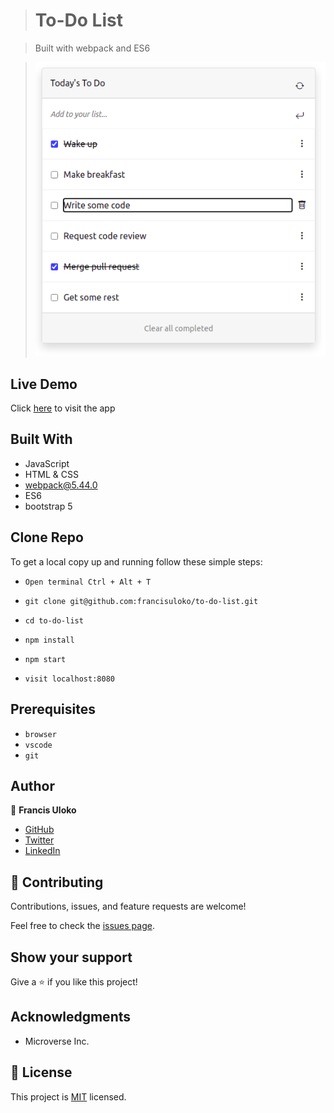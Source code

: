 > # To-Do List

> Built with webpack and ES6

> ![](./src/assets/todo-list.png)

## Live Demo
Click [here](https://francisuloko.github.io/to-do-list/dist/) to visit the app

## Built With

- JavaScript
- HTML & CSS
- webpack@5.44.0
- ES6
- bootstrap 5

## Clone Repo

To get a local copy up and running follow these simple steps:

   - `Open terminal Ctrl + Alt + T`

   - `git clone git@github.com:francisuloko/to-do-list.git`

   - `cd to-do-list`

   - `npm install`

   - `npm start`

   - `visit localhost:8080`
   

## Prerequisites

- `browser`
- `vscode`
- `git`


## Author

👤 **Francis Uloko**

- [GitHub](https://github.com/francisuloko)
- [Twitter](https://twitter.com/francisuloko)
- [LinkedIn](https://linkedin.com/in/francisuloko)


## 🤝 Contributing

Contributions, issues, and feature requests are welcome!

Feel free to check the [issues page](https://github.com/francisuloko/to-do-list/issues).


## Show your support

Give a ⭐️ if you like this project!


## Acknowledgments

- Microverse Inc.

## 📝 License

This project is [MIT](https://mit-license.org/) licensed.
